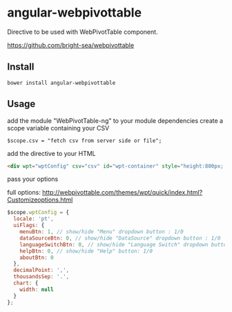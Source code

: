 angular-webpivottable
=====================

Directive to be used with WebPivotTable component.

https://github.com/bright-sea/webpivottable

## Install
```bower install angular-webpivottable```

## Usage

add the module "WebPivotTable-ng" to your module dependencies
create a scope variable containing your CSV
```
$scope.csv = "fetch csv from server side or file";
```

add the directive to your HTML
```html
<div wpt="wptConfig" csv="csv" id="wpt-container" style="height:800px; width:100%;"></div>
```

pass your options

full options: http://webpivottable.com/themes/wpt/quick/index.html?Customizeoptions.html
```javascript
$scope.wptConfig = {
  locale: 'pt',
  uiFlags: {
    menuBtn: 1, // show/hide "Menu" dropdown button : 1/0
    dataSourceBtn: 0, // show/hide "DataSource" dropdown button : 1/0
    languageSwitchBtn: 0, // show/hide "Language Switch" dropdown button: 1/0
    helpBtn: 0, // show/hide "Help" button: 1/0
    aboutBtn: 0
  },
  decimalPoint: ',',
  thousandsSep: '.',
  chart: {
    width: null
  }
};
```
